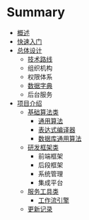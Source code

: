 # Summary

* [概述](README.md)
* [快速入门](shi-yong-chang-jing.md)
* [总体设计](environment_structure.md)
  * [技术路线](environment_structure/ji-zhu-lu-xian.md)
  * 组织机构
  * 权限体系
  * [数据字典](environment_structure/zhu-shu-ju-fu-wu-ff08-shu-ju-zi-dian-ff09.md)
  * 后台服务
* [项目介绍](projects.md)
  * [基础算法类](centit-commons/centit-commons.md)
    * [通用算法](centit-commons/centit-utils.md)
    * [表达式编译器](centit-commons/biao-da-shi-bian-yi-qi.md)
    * [数据库通用算法](centit-commons/shu-ju-ku-tong-yong-suan-fa.md)
  * [研发框架类](centit-framework/README.md)
    * 前端框架
    * 后段框架
    * 系统管理
    * 集成平台
  * [服务工具类](centit-services/README.md)
    * [工作流引擎](centit-services/centit-workflow/workflow_introduction.md)
  * [更新记录](UPDATE_LOG.md)

